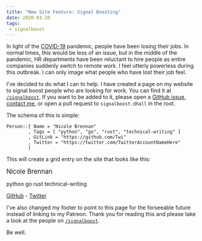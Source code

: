 ```yaml
---
title: "New Site Feature: Signal Boosting"
date: 2020-03-20
tags:
 - signalboost
---
```


In light of the [COVID-19][covid19] pandemic, people have been losing their
jobs. In normal times, this would be less of an issue, but in the middle of the
pandemic, HR departments have been reluctant to hire people as entire companies
suddenly switch to remote work. I feel utterly powerless during this outbreak. I
can only image what people who have lost their job feel. 

[covid19]: https://www.canada.ca/en/public-health/services/diseases/coronavirus-disease-covid-19.html

I've decided to do what I can to help. I have created a page on my website to
signal boost people who are looking for work. You can find it at
[`/signalboost`](/signalboost). If you want to be added to it, please open a
[GitHub issue](https://github.com/Xe/site/issues/new), [contact me](/contact),
or open a pull request to `signalboost.dhall` in the root.

The schema of this is simple:

```dhall
Person::{ Name = "Nicole Brennan"
        , Tags = [ "python", "go", "rust", "technical-writing" ]
        , GitLink = "https://github.com/Twi"
        , Twitter = "https://twitter.com/TwitterAccountNameHere"
        }
```

This will create a grid entry on the site that looks like this:

<div class="grid">
  <div class="cell -4of12 content"></div>
  <div class="cell -4of12 content">
    <big>Nicole Brennan</big>
    <p>python go rust technical-writing</p>
    <a href="https://github.com/Twi">GitHub</a> - <a href="https://twitter.com/TwitterAccountNameHere">Twitter</a>
  </div>
  <div class="cell -4of12 content"></div>
</div>

I've also changed my footer to point to this page for the forseeable future
instead of linking to my Patreon. Thank you for reading this and please take a
look at the people on [`/signalboost`](/signalboost).

Be well.
